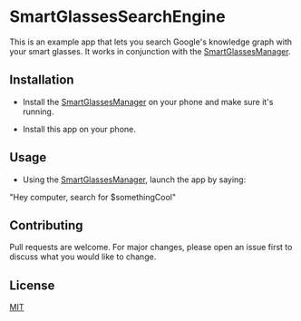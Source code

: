 # SmartGlassesSearchEngine

This is an example app that lets you search Google's knowledge graph with your smart glasses. It works in conjunction with the [SmartGlassesManager](https://github.com/TeamOpenSmartGlasses/SmartGlassesManager).

## Installation

* Install the [SmartGlassesManager](https://github.com/TeamOpenSmartGlasses/SmartGlassesManager) on your phone and make sure it's running.

* Install this app on your phone.

## Usage

* Using the [SmartGlassesManager](https://github.com/TeamOpenSmartGlasses/SmartGlassesManager), launch the app by saying:

"Hey computer, search for $somethingCool"

## Contributing

Pull requests are welcome. For major changes, please open an issue first
to discuss what you would like to change.

## License

[MIT](https://github.com/TeamOpenSmartGlasses/SmartGlassesSearchEngine/blob/main/LICENSE)
